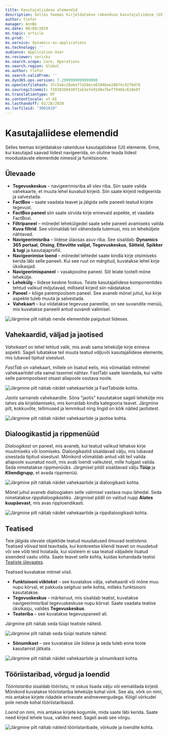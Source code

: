 ```yaml
---
title: Kasutajaliidese elemendid
description: Selles teemas kirjeldatakse rakenduse kasutajaliidese (UI) elemente.
author: tlefor
manager: AnnBe
ms.date: 08/09/2019
ms.topic: article
ms.prod: ''
ms.service: dynamics-ax-applications
ms.technology: ''
audience: Application User
ms.reviewer: sericks
ms.search.scope: Core, Operations
ms.search.region: Global
ms.author: tlefor
ms.search.validFrom: ''
ms.dyn365.ops.version: 7.2999999999999998
ms.openlocfilehash: 37c5a6c20a6e77a50ece01046ee28074c927bd76
ms.sourcegitcommit: f38302b9430f2ab3efe91d0a7beff946bc610e8f
ms.translationtype: HT
ms.contentlocale: et-EE
ms.lasthandoff: 02/28/2020
ms.locfileid: "3091819"
---
```

# <a name="user-interface-elements"></a>Kasutajaliidese elemendid

Selles teemas kirjeldatakse rakenduse kasutajaliidese (UI) elemente. Enne, kui kasutajad saavad liidest navigeerida, on oluline teada liidest moodustavate elementide nimesid ja funktsioone.

## <a name="overview"></a>Ülevaade

- **Tegevuskeskus** – navigeerimisriba all olev riba. Siin saate valida vahekaarte, et muuta lehel kuvatud kirjeid. Siin saate kirjeid redigeerida ja salvestada.  
- **FactBox** – saate vaadata teavet ja jälgida selle paneeli teatud kirjete tegevust.  
- **FactBox paneel** siin saate sirvida kirje erinevaid aspekte, et vaadata FactBoxi.  
- **Filtripaneel** – mõnedel lehekülgedel saate selle paneeli avamiseks valida **Kuva filtrid**. See võimaldab teil vähendada tulemusi, mis on leheküljele nähtavad.  
- **Navigeerimisriba** – liidese ülaosas asuv riba. See sisaldab: **Dynamics 365 portaal**, **Otsing**, **Ettevõtte valijat**, **Tegevuskeskus**, **Sätteid**, **Spikker & tugi** ja kasutajaprofiil.  
- **Navigeerimise loend** – mõnedel lehtedel saate kindla kirje otsimiseks kerida läbi selle paneeli. Kui see ruut on märgitud, kuvatakse lehel kirje üksikasjad.  
- **Navigeerimispaneel** – vasakpoolne paneel. Siit leiate tootelt mõne lehekülje.  
- **Lehekülg** – liidese keskne fookus. Teiste kasutajaliidese komponentides tehtud valikud mõjutavad, milliseid kirjeid siin näidatakse.  
- **Paneel** – kõige parempoolsem paneel. See avaneb mõnel juhul, kui kirje aspekte tuleb muuta ja salvestada.  
- **Vahekaart** – kui viidatakse tegevuse paneelile, on see suvandite menüü, mis kuvatakse paneelil antud suvandi valimisel.  

![Järgmine pilt näitab nende elementide paigutust liideses.](media/user-interface-01.png)

## <a name="tabs-fields-and-sections"></a>Vahekaardid, väljad ja jaotised

*Vahekaart* on lehel tehtud valik, mis avab sama lehekülje kirje erineva aspekti. Sageli lubatakse teil muuta teatud *välju*või kasutajaliidese elemente, mis lubavad tipitud sisestust. 

*FastTab* on vahekaart, millele on lisatud eelis, mis võimaldab mitmetel vahekaartidel olla samal tasemel nähtav. FastTabi saate laiendada, kui valite selle parempoolsest otsast allapoole osutava noole.

![Järgmine pilt näitab näidet vahekaartide ja FastTabside kohta.](media/user-interface-02.png)

*Jaotis* sarnaneb vahekaardile. Sõna "jaotis" kasutatakse sageli lehekülje mis tahes ala kirjeldamiseks, mis korraldab kindla kategooria teavet. Järgmine pilt, kokkuvõte, tellimused ja lemmikud ning lingid on kõik näited jaotistest.

![Järgmine pilt näitab näidet vahekaartide ja jaotise kohta.](media/user-interface-03.png)

## <a name="dialog-boxes-and-drop-down-menus"></a>Dialoogikastid ja rippmenüüd

*Dialoogikast* on paneel, mis avaneb, kui teatud valikud tehakse kirje muutmiseks või loomiseks. Dialoogikastid sisaldavad välju, mis lubavad sisestada tipitud sisestust. Mõnikord võimaldab antud väli teil valida allapoole suunatud noolt, mis avab loendi valikutest, mille hulgast valida. Seda nimetatakse *rippmenüüks*. Järgmisel pildil sisaldavad välju **Tüüp** ja **Kliendigrupp**, et avada rippmenüü.

![Järgmine pilt näitab näidet vahekaartide ja dialoogikasti kohta.](media/user-interface-04.png)

Mõnel juhul avaneb dialoogiaken selle valimisel vastava nupu lähedal. Seda nimetatakse *rippdialoogikastiks*. Järgmisel pildil on valitud nupp **Alates kuupäevast**, mis avas ripploendikasti.

![Järgmine pilt näitab näidet vahekaartide ja rippdialoogikasti kohta.](media/user-interface-05.png)

## <a name="notifications"></a>Teatised

Teie jälgida olevate objektide teatud muudatused ilmuvad *teatistena*. Teatised võivad teid teavitada, kui konkreetse kliendi teavet on muudetud või see võib teid hoiatada, kui süsteem ei saa teatud väljadele lisatud sisendeid vastu võtta. Saate teavet selle kohta, kuidas kohandada teatisi [Teatiste ülevaates](../get-started/alerts-overview.md).

Teatised kuvatakse mitmel viisil.
- **Funktsiooni viiktekst** – see kuvatakse välja, vahekaardi või mõne muu nupu kõrval, et pakkuda selgitusi selle kohta, milleks funktsiooni kasutatakse. 
- **Tegevuskeskus** – märkeruut, mis sisaldab teatist, kuvatakse navigeerimisribal tegevuskeskuse nupu kõrval. Saate vaadata teatise üksikasju, valides **Tegevuskeskus**.  
- **Teateriba** – see kuvatakse tegevuspaneeli all.  

Järgmine pilt näitab seda tüüpi teatiste näiteid.

![Järgmine pilt näitab seda tüüpi teatiste näiteid.](media/user-interface-06.png)

- **Sõnumikast** – see kuvatakse üle liidese ja seda tuleb enne toote kasutamist jätkata.  

![Järgmine pilt näitab näidet vahekaartide ja sõnumikasti kohta.](media/user-interface-07.png)

## <a name="toolbars-grids-and-lists"></a>Tööriistaribad, võrgud ja loendid

*Tööriistariba* sisaldab tööriistu, nt oskus lisada välju või eemaldada kirjeid. Mõnikord kuvatakse tööriistariba lehekülje kohal *võrk*. See ala, võrk on nimi, mis antakse kirjete ridadele erinevate andmeveergudega. Kõigil võrkudel pole nende kohal tööriistaribasid.

*Loend* on nimi, mis antakse kirjete kogumile, mida saate läbi kerida. Saate need kirjed lehele tuua, valides need. Sageli avab see võrgu.

![Järgmine pilt näitab näiteid tööriistaribade, võrkude ja loendite kohta.](media/user-interface-08.png)
